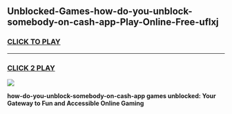 
## Unblocked-Games-how-do-you-unblock-somebody-on-cash-app-Play-Online-Free-uflxj
<h3>
<a href="https://premium76.site?title=how-do-you-unblock-somebody-on-cash-app&ref=26A">CLICK TO PLAY</a></h3>
<hr>

<h3>
<a href="https://premium76.site?title=how-do-you-unblock-somebody-on-cash-app&ref=26A">CLICK 2 PLAY</a>
  
</h3>

<a href="https://premium76.site?title=how-do-you-unblock-somebody-on-cash-app&ref=26A"><img src="https://clearcache.store/games.png"></a>


**how-do-you-unblock-somebody-on-cash-app games unblocked: Your Gateway to Fun and Accessible Online Gaming**
